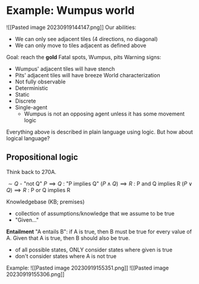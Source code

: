 # Example: Wumpus world
![[Pasted image 20230919144147.png]]
Our abilities:
- We can only see adjacent tiles (4 directions, no diagonal)
- We can only move to tiles adjacent as defined above

Goal: reach the **gold**
Fatal spots, Wumpus, pits
Warning signs:
- Wumpus' adjacent tiles will have stench
- Pits' adjacent tiles will have breeze
World characterization
- Not fully observable
- Deterministic
- Static
- Discrete
- Single-agent
	- Wumpus is not an opposing agent unless it has some movement logic

Everything above is described in plain language using logic. But how about logical language?

## Propositional logic
Think back to 270A.

$\sim Q$ - "not Q"
$P \implies Q$ : "P implies Q"
$(P \land Q) \implies R$ : P and Q implies R
$(P \lor Q) \implies R$ : P or Q implies R

Knowledgebase (KB; premises)
- collection of assumptions/knowledge that we assume to be true
- "Given..."

**Entailment**
"A entails B": if A is true, then B must be true for every value of A.
Given that A is true, then B should also be true.
- of all possible states, ONLY consider states where given is true
- don't consider states where A is not true

Example:
![[Pasted image 20230919155351.png]]
![[Pasted image 20230919155306.png]]
